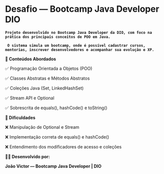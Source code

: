 # Desafio — Bootcamp Java Developer DIO
**` Projeto desenvolvido no Bootcamp Java Developer da DIO, com foco na prática dos principais conceitos de POO em Java. `**

**` O sistema simula um bootcamp, onde é possível cadastrar cursos, mentorias, inscrever desenvolvedores e acompanhar sua evolução e XP.`**

**🚀 Conteúdos Abordados**

✅ Programação Orientada a Objetos (POO)

✅ Classes Abstratas e Métodos Abstratos

✅ Coleções Java (Set, LinkedHashSet)

✅ Stream API e Optional

✅ Sobrescrita de equals(), hashCode() e toString()

**📌 Dificuldades**

❌ Manipulação de Optional e Stream

❌ Implementação correta de equals() e hashCode()

❌ Entendimento dos modificadores de acesso e coleções

**👨‍💻 Desenvolvido por:**

**João Victor — Bootcamp Java Developer | DIO**
